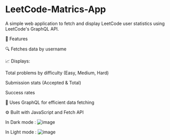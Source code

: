 # LeetCode-Matrics-App
A simple web application to fetch and display LeetCode user statistics using LeetCode's GraphQL API.

🚀 Features

🔍 Fetches data by username

📈 Displays:

Total problems by difficulty (Easy, Medium, Hard)

Submission stats (Accepted & Total)

Success rates

📡 Uses GraphQL for efficient data fetching

⚙️ Built with JavaScript and Fetch API

In Dark mode : 
![image](https://github.com/user-attachments/assets/ef85de5d-e38e-48bf-822d-d084e1933f27)

In Light mode :
![image](https://github.com/user-attachments/assets/798c5c5c-82d1-4427-8b3c-0a2593d77fde)
